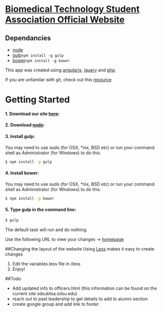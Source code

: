 # [Biomedical Technology Student Association Official Website](http://sdsubtsa.sdsu.edu/)

## Dependancies
* [node](http://nodejs.org/)
* [gulp](http://gulpjs.com/)`npm install -g gulp`
* [bower](http://bower.io/)`npm install -g bower` 

This app was created using [angularjs](https://angularjs.org/), [jquery](http://jquery.com/) and [php](http://php.net/manual/en/intro-whatis.php).

If you are unfamilar with git, check out this [resource](http://git-scm.com/book/en/v1/Getting-Started)

# Getting Started

#### 1. Download our site [here](https://github.com/pfryling/btsa/archive/master.zip):

#### 2. Download [node](http://nodejs.org/download/):


#### 3. Install gulp:
You may need to use sudo (for OSX, *nix, BSD etc) or run your command shell as Administrator (for Windows) to do this.

```sh
$ npm install -g gulp
```

#### 4. Install bower:
You may need to use sudo (for OSX, *nix, BSD etc) or run your command shell as Administrator (for Windows) to do this.

```sh
$ npm install -g bower
```

#### 5. Type gulp in the command line:

```sh
$ gulp
```

The default task will run and do nothing.

Use the following URL to view your changes -> [homepage](http://localhost:8080/#/Home)



##Changing the layout of the website
Using [Less](http://lesscss.org/) makes it easy to create changes

1. Edit the variables.less file in /less
2. Enjoy!



##Todo

- Add updated info to officers.html (this information can be found on the current site sdsubtsa.sdsu.edu)
- reach out to past leadership to get details to add to alumni section
- create google group and add link to footer